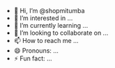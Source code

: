 - 👋 Hi, I’m @shopmitumba
- 👀 I’m interested in ...
- 🌱 I’m currently learning ...
- 💞️ I’m looking to collaborate on ...
- 📫 How to reach me ...
- 😄 Pronouns: ...
- ⚡ Fun fact: ...

<!---
shopmitumba/shopmitumba is a ✨ special ✨ repository because its `README.md` (this file) appears on your GitHub profile.
You can click the Preview link to take a look at your changes.
--->
